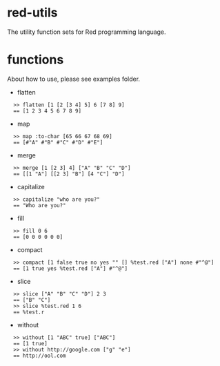 # red-utils
The utility function sets for Red programming language.

# functions
About how to use, please see examples folder.

- flatten
```red
  >> flatten [1 [2 [3 4] 5] 6 [7 8] 9]
  == [1 2 3 4 5 6 7 8 9]
```
- map
```red
  >> map :to-char [65 66 67 68 69]
  == [#"A" #"B" #"C" #"D" #"E"]
```
- merge
```red
  >> merge [1 [2 3] 4] ["A" "B" "C" "D"]
  == [[1 "A"] [[2 3] "B"] [4 "C"] "D"]
```
- capitalize
```red
  >> capitalize "who are you?"
  == "Who are you?"
```
- fill
```red
  >> fill 0 6
  == [0 0 0 0 0 0]
```
- compact
```red
  >> compact [1 false true no yes "" [] %test.red ["A"] none #"^@"]
  == [1 true yes %test.red ["A"] #"^@"]
```
- slice
```red
  >> slice ["A" "B" "C" "D"] 2 3
  == ["B" "C"]
  >> slice %test.red 1 6
  == %test.r
```
- without
```red
  >> without [1 "ABC" true] ["ABC"]
  == [1 true]
  >> without http://google.com ["g" "e"]
  == http://ool.com
```